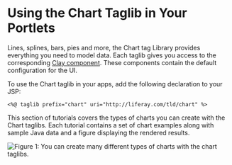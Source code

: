 # Using the Chart Taglib in Your Portlets [](id=using-the-chart-taglib-in-your-portlets)

Lines, splines, bars, pies and more, the Chart tag Library provides everything 
you need to model data. Each taglib gives you access to the corresponding 
[Clay component](https://github.com/liferay/clay/tree/develop/packages/clay-charts/src). 
These components contain the default configuration for the UI.

To use the Chart taglib in your apps, add the following declaration to your JSP:

    <%@ taglib prefix="chart" uri="http://liferay.com/tld/chart" %>

This section of tutorials covers the types of charts you can create with the 
Chart taglibs. Each tutorial contains a set of chart examples along with sample 
Java data and a figure displaying the rendered results. 

![Figure 1: You can create many different types of charts with the chart taglibs.](../../../images/chart-taglib-sample-portlet.png)
